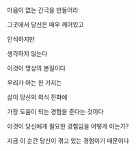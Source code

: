 마음이 없는 간극을 만들어라

그곳에서 당신은 매우 깨어있고

인식하지만

생각하지 않는다

이것이 명상의 본질이다

우리가 아는 한 가지는

삶이 당신의 의식 진화에

가장 도움이 되는 경험을 준다는 것이다

이것이 당신에게 필요한 경험임을 어떻게 아는가?

지금 이 순간 당신이 겪고 있는 경험이기 때문이다

